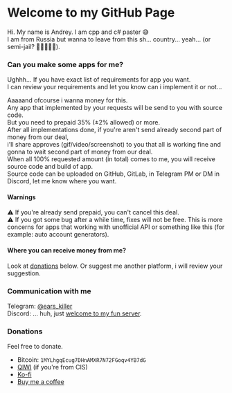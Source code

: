 # Welcome to my GitHub Page
Hi. My name is Andrey. I am cpp and c# paster 😅  
I am from Russia but wanna to leave from this sh... country... yeah... (or semi-jail? 🤔🤔🤔🤔🤔).

### Can you make some apps for me?
Ughhh... If you have exact list of requirements for app you want.  
I can review your requirements and let you know can i implement it or not...  

Aaaaand ofcourse i wanna money for this.  
Any app that implemented by your requests will be send to you with source code.  
But you need to prepaid 35% (±2% allowed) or more.  
After all implementations done, if you're aren't send already second part of money from our deal,  
i'll share approves (gif/video/screenshot) to you that all is working fine and gonna to wait second part of money from our deal.  
When all 100% requested amount (in total) comes to me, you will receive source code and build of app.  
Source code can be uploaded on GitHub, GitLab, in Telegram PM or DM in Discord, let me know where you want.  

#### Warnings
⚠ If you're already send prepaid, you can't cancel this deal.  
⚠ If you got some bug after a while time, fixes will not be free. This is more concerns for apps that working with unofficial API or something like this (for example: auto account generators).  

#### Where you can receive money from me?
Look at [donations](#Donations) below. Or suggest me another platform, i will review your suggestion.

### Communication with me
Telegram: [@ears_killer](https://t.me/ears_killer)  
Discord: ... huh, just [welcome to my fun server](https://discord.gg/KcTtpa7).

### Donations
Feel free to donate.
- Bitcoin: `1MYLhgqEcug7DHnAMXR7N72FGoqv4YB7dG`
- [QIWI](https://qiwi.me/meme_donations) (if you're from CIS)
- [Ko-fi](https://ko-fi.com/earskilla)
- [Buy me a coffee](https://www.buymeacoffee.com/KejOif4Tu)
